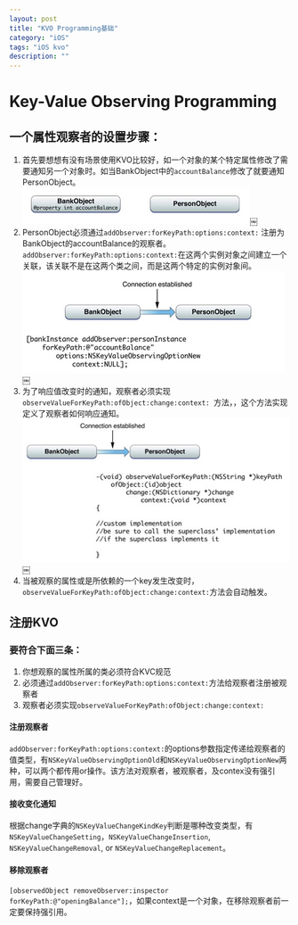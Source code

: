 ```yaml
---
layout: post
title: "KVO Programming基础"
category: "iOS"
tags: "iOS kvo"
description: ""
---
```


# Key-Value Observing Programming

## 一个属性观察者的设置步骤：

1. 首先要想想有没有场景使用KVO比较好，如一个对象的某个特定属性修改了需要通知另一个对象时。如当BankObject中的`accountBalance`修改了就要通知PersonObject。
![](/images/20150723/14376628801388.jpg)￼
2. PersonObject必须通过`addObserver:forKeyPath:options:context:` 注册为BankObject的accountBalance的观察者。`addObserver:forKeyPath:options:context:`在这两个实例对象之间建立一个关联，该关联不是在这两个类之间，而是这两个特定的实例对象间。
![](/images/20150723/14376633250086.jpg)￼
3. 为了响应值改变时的通知，观察者必须实现`observeValueForKeyPath:ofObject:change:context: `方法，，这个方法实现定义了观察者如何响应通知。![](/images/20150723/14376636509368.jpg)￼
4. 当被观察的属性或是所依赖的一个key发生改变时，`observeValueForKeyPath:ofObject:change:context:`方法会自动触发。

## 注册KVO

### 要符合下面三条：

1. 你想观察的属性所属的类必须符合KVC规范
2. 必须通过`addObserver:forKeyPath:options:context:`方法给观察者注册被观察者
3. 观察者必须实现`observeValueForKeyPath:ofObject:change:context:`

#### 注册观察者

`addObserver:forKeyPath:options:context:`的options参数指定传递给观察者的值类型，有`NSKeyValueObservingOptionOld`和`NSKeyValueObservingOptionNew`两种，可以两个都传用or操作。该方法对观察者，被观察者，及contex没有强引用，需要自己管理好。

#### 接收变化通知

根据change字典的`NSKeyValueChangeKindKey`判断是哪种改变类型，有`NSKeyValueChangeSetting`，`NSKeyValueChangeInsertion`, `NSKeyValueChangeRemoval`, or `NSKeyValueChangeReplacement`。
#### 移除观察者

`[observedObject removeObserver:inspector forKeyPath:@"openingBalance"];`，如果context是一个对象，在移除观察者前一定要保持强引用。

